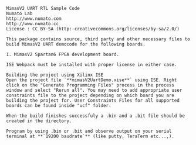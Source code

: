 	
	MimasV2 UART RTL Sample Code
	Numato Lab
	http://www.numato.com
	http://www.numato.cc
	License : CC BY-SA (http:-creativecommons.org/licenses/by-sa/2.0/)
	
	This package contains source, third party and other necessary files to build MimasV2 UART democode for the following boards.

	1. MimasV2 Spartan6 FPGA development board.

	ISE Webpack must be installed with proper license in either case.

	Building the project using Xilinx ISE
	Open the project file `**mimasV2UartDemo.xise**` using ISE. Right click on the "Generate Programming Files" process in the process window and select "Rerun all". You may need to add appropriate user constraints file to the project depending on which board you are building the project for. User Constraints Files for all supported boards can be found inside "ucf" folder.
	   
	When the build finishes successfuly a .bin and a .bit file should be created in the directory. 
	
	Program by using .bin or .bit and observe output on your serial terminal at **`19200 baudrate`** (like putty, TeraTerm etc...,).